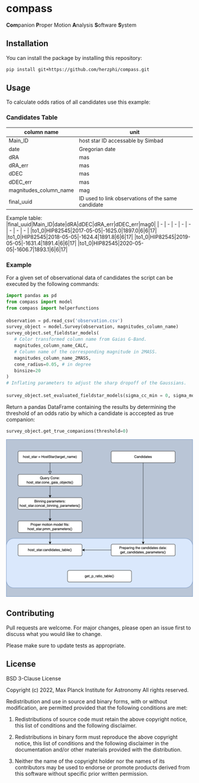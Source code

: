 # compass
**Com**panion **P**roper Motion **A**nalysis **S**oftware **S**ystem

## Installation

You can install the package by installing this repository:

```bash
pip install git+https://github.com/herzphi/compass.git
```

## Usage
To calculate odds ratios of all candidates use this example:
### Candidates Table
| column name | unit |
| ----------- | ----------- |
| Main_ID | host star ID accessable by Simbad  |
| date | Gregorian date |
| dRA | mas |
| dRA_err | mas |
| dDEC | mas |
| dDEC_err | mas |
| magnitudes_column_name | mag |
| final_uuid | ID used to link observations of the same candidate |

Example table:
|final_uuid|Main_ID|date|dRA|dDEC|dRA_err|dDEC_err|mag0|
| - | - | - | - | - | - | - | - |
|to1_0|HIP82545|2017-05-05|-1625.0|1897.0|6|6|17|
|to1_0|HIP82545|2018-05-05|-1624.4|1891.8|6|6|17|
|to1_0|HIP82545|2019-05-05|-1631.4|1891.4|6|6|17|
|to1_0|HIP82545|2020-05-05|-1606.7|1893.1|6|6|17|
### Example
For a given set of observational data of candidates the script can be executed by the following commands:
```python
import pandas as pd
from compass import model
from compass import helperfunctions

observation = pd.read_csv('observation.csv')
survey_object = model.Survey(observation, magnitudes_column_name)
survey_object.set_fieldstar_models(
   # Color transformed column name from Gaias G-Band.
   magnitudes_column_name_CALC,
   # Column name of the corresponding magnitude in 2MASS.
   magnitudes_column_name_2MASS,
   cone_radius=0.05, # in degree
   binsize=20
)
# Inflating parameters to adjust the sharp dropoff of the Gaussians.

survey_object.set_evaluated_fieldstar_models(sigma_cc_min = 0, sigma_model_min=0)
```
Return a pandas DataFrame containing the results by determining the threshold of an odds ratio by which a candidate is acccepted as true companion:
```python 
survey_object.get_true_companions(threshold=0)
```

![Flow Diagram](diagram.png)
## Contributing

Pull requests are welcome. For major changes, please open an issue first
to discuss what you would like to change.

Please make sure to update tests as appropriate.

## License

BSD 3-Clause License

Copyright (c) 2022,  Max Planck Institute for Astronomy
All rights reserved.

Redistribution and use in source and binary forms, with or without
modification, are permitted provided that the following conditions are met:

1. Redistributions of source code must retain the above copyright notice, this
   list of conditions and the following disclaimer.

2. Redistributions in binary form must reproduce the above copyright notice,
   this list of conditions and the following disclaimer in the documentation
   and/or other materials provided with the distribution.

3. Neither the name of the copyright holder nor the names of its
   contributors may be used to endorse or promote products derived from
   this software without specific prior written permission.
